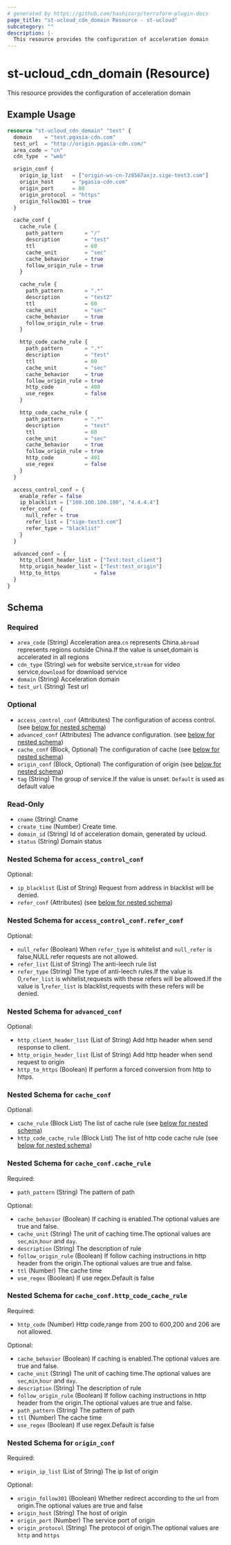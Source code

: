 ```yaml
---
# generated by https://github.com/hashicorp/terraform-plugin-docs
page_title: "st-ucloud_cdn_domain Resource - st-ucloud"
subcategory: ""
description: |-
  This resource provides the configuration of acceleration domain
---
```


# st-ucloud_cdn_domain (Resource)

This resource provides the configuration of acceleration domain

## Example Usage

```terraform
resource "st-ucloud_cdn_domain" "test" {
  domain    = "test.pgasia-cdn.com"
  test_url  = "http://origin.pgasia-cdn.com/"
  area_code = "cn"
  cdn_type  = "web"

  origin_conf {
    origin_ip_list   = ["origin-ws-cn-7z8567axjz.sige-test3.com"]
    origin_host      = "pgasia-cdn.com"
    origin_port      = 80
    origin_protocol  = "https"
    origin_follow301 = true
  }

  cache_conf {
    cache_rule {
      path_pattern       = "/"
      description        = "test"
      ttl                = 60
      cache_unit         = "sec"
      cache_behavior     = true
      follow_origin_rule = true
    }

    cache_rule {
      path_pattern       = ".*"
      description        = "test2"
      ttl                = 60
      cache_unit         = "sec"
      cache_behavior     = true
      follow_origin_rule = true
    }

    http_code_cache_rule {
      path_pattern       = ".*"
      description        = "test"
      ttl                = 60
      cache_unit         = "sec"
      cache_behavior     = true
      follow_origin_rule = true
      http_code          = 400
      use_regex          = false
    }

    http_code_cache_rule {
      path_pattern       = ".*"
      description        = "test"
      ttl                = 60
      cache_unit         = "sec"
      cache_behavior     = true
      follow_origin_rule = true
      http_code          = 401
      use_regex          = false
    }
  }

  access_control_conf = {
    enable_refer = false
    ip_blacklist = ["100.100.100.100", "4.4.4.4"]
    refer_conf = {
      null_refer = true
      refer_list = ["sige-test3.com"]
      refer_type = "blacklist"
    }
  }

  advanced_conf = {
    http_client_header_list = ["Test:test_client"]
    http_origin_header_list = ["Test:test_origin"]
    http_to_https           = false
  }
}
```

<!-- schema generated by tfplugindocs -->
## Schema

### Required

- `area_code` (String) Acceleration area.`cn` represents China.`abroad` represents regions outside China.If the value is unset,domain is accelerated in all regions
- `cdn_type` (String) `web` for website service,`stream` for video service,`download` for download service
- `domain` (String) Acceleration domain
- `test_url` (String) Test url

### Optional

- `access_control_conf` (Attributes) The configuration of access control. (see [below for nested schema](#nestedatt--access_control_conf))
- `advanced_conf` (Attributes) The advance configuration. (see [below for nested schema](#nestedatt--advanced_conf))
- `cache_conf` (Block, Optional) The configuration of cache (see [below for nested schema](#nestedblock--cache_conf))
- `origin_conf` (Block, Optional) The configuration of origin (see [below for nested schema](#nestedblock--origin_conf))
- `tag` (String) The group of service.If the value is unset. `Default` is used as default value

### Read-Only

- `cname` (String) Cname
- `create_time` (Number) Create time.
- `domain_id` (String) Id of acceleration domain, generated by ucloud.
- `status` (String) Domain status

<a id="nestedatt--access_control_conf"></a>
### Nested Schema for `access_control_conf`

Optional:

- `ip_blacklist` (List of String) Request from address in blacklist will be denied.
- `refer_conf` (Attributes) (see [below for nested schema](#nestedatt--access_control_conf--refer_conf))

<a id="nestedatt--access_control_conf--refer_conf"></a>
### Nested Schema for `access_control_conf.refer_conf`

Optional:

- `null_refer` (Boolean) When `refer_type` is whitelist and `null_refer` is false,NULL refer requests are not allowed.
- `refer_list` (List of String) The anti-leech rule list
- `refer_type` (String) The type of anti-leech rules.If the value is 0,`refer_list` is whitelist,requests with these refers will be allowed.If the value is 1,`refer_list` is blacklist,requests with these refers will be denied.



<a id="nestedatt--advanced_conf"></a>
### Nested Schema for `advanced_conf`

Optional:

- `http_client_header_list` (List of String) Add http header when send response to client.
- `http_origin_header_list` (List of String) Add http header when send request to origin
- `http_to_https` (Boolean) If perform a forced conversion from http to https.


<a id="nestedblock--cache_conf"></a>
### Nested Schema for `cache_conf`

Optional:

- `cache_rule` (Block List) The list of cache rule (see [below for nested schema](#nestedblock--cache_conf--cache_rule))
- `http_code_cache_rule` (Block List) The list of http code cache rule (see [below for nested schema](#nestedblock--cache_conf--http_code_cache_rule))

<a id="nestedblock--cache_conf--cache_rule"></a>
### Nested Schema for `cache_conf.cache_rule`

Required:

- `path_pattern` (String) The pattern of path

Optional:

- `cache_behavior` (Boolean) If caching is enabled.The optional values are true and false.
- `cache_unit` (String) The unit of caching time.The optional values are `sec`,`min`,`hour` and `day`.
- `description` (String) The description of rule
- `follow_origin_rule` (Boolean) If follow caching instructions in http header from the origin.The optional values are true and false.
- `ttl` (Number) The cache time
- `use_regex` (Boolean) If use regex.Default is false


<a id="nestedblock--cache_conf--http_code_cache_rule"></a>
### Nested Schema for `cache_conf.http_code_cache_rule`

Required:

- `http_code` (Number) Http code,range from 200 to 600,200 and 206 are not allowed.

Optional:

- `cache_behavior` (Boolean) If caching is enabled.The optional values are true and false.
- `cache_unit` (String) The unit of caching time.The optional values are `sec`,`min`,`hour` and `day`.
- `description` (String) The description of rule
- `follow_origin_rule` (Boolean) If follow caching instructions in http header from the origin.The optional values are true and false.
- `path_pattern` (String) The pattern of path
- `ttl` (Number) The cache time
- `use_regex` (Boolean) If use regex.Default is false



<a id="nestedblock--origin_conf"></a>
### Nested Schema for `origin_conf`

Required:

- `origin_ip_list` (List of String) The ip list of origin

Optional:

- `origin_follow301` (Boolean) Whether redirect according to the url from origin.The optional values are true and false
- `origin_host` (String) The host of origin
- `origin_port` (Number) The service port of origin
- `origin_protocol` (String) The protocol of origin.The optional values are `http` and `https`
